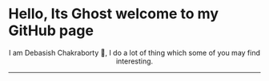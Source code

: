 # Hello, Its Ghost welcome to my GitHub page

<bold><center>I am Debasish Chakraborty 👋, I do a lot of thing which some of you may find interesting.</center></bold>

---

